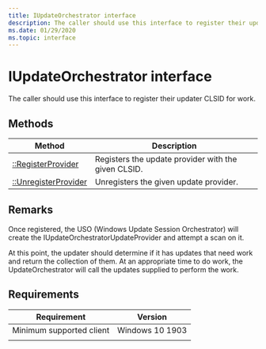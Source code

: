 ```yaml
---
title: IUpdateOrchestrator interface
description: The caller should use this interface to register their updater CLSID for work.
ms.date: 01/29/2020
ms.topic: interface
---
```


# IUpdateOrchestrator interface

The caller should use this interface to register their updater CLSID for work.

## Methods

|Method | Description |
|---|---|
|[::RegisterProvider](iupdateorchestrator-registerprovider.md) | Registers the update provider with the given CLSID.  |
|[::UnregisterProvider](iupdateorchestrator-unregisterprovider.md) | Unregisters the given update provider.  |

## Remarks
Once registered, the USO (Windows Update Session Orchestrator) will create the IUpdateOrchestratorUpdateProvider and attempt a scan on it. 

At this point, the updater should determine if it has updates that need work and return the collection of them. At an appropriate time to do work, the UpdateOrchestrator will call the updates supplied to perform the work.

## Requirements

| Requirement | Version |
|---|---|
| Minimum supported client | Windows 10 1903 |
|   |   |